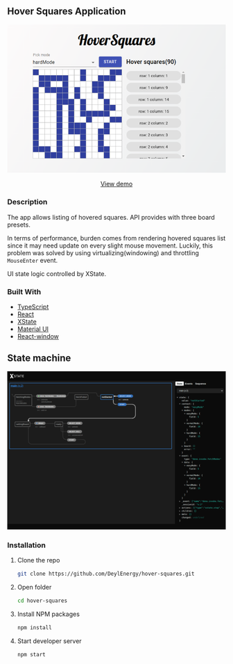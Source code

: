 ## Hover Squares Application

[![Hover Squares App][app_screenshot]](https://example.com)

<p align="center">
  <a href="https://hover-squares.netlify.app">View demo</a>
</p>

### Description

The app allows listing of hovered squares. API provides with three board presets.

In terms of performance, burden comes from rendering hovered squares list since it may need update on every slight mouse movement. Luckily, this problem was solved by using virtualizing(windowing) and throttling `MouseEnter` event.

UI state logic controlled by XState.

### Built With

- [TypeScript](https://www.typescriptlang.org/)
- [React](https://reactjs.org/)
- [XState](https://xstate.js.org/)
- [Material UI](https://material-ui.com/)
- [React-window](https://react-window.now.sh/)

## State machine

[![Hover Squares App][main_machine]](https://example.com)

### Installation

1. Clone the repo
   ```sh
   git clone https://github.com/DeylEnergy/hover-squares.git
   ```
2. Open folder
   ```sh
   cd hover-squares
   ```
3. Install NPM packages
   ```sh
   npm install
   ```
4. Start developer server
   ```sh
   npm start
   ```

[app_screenshot]: assets/app_screenshot.png
[main_machine]: assets/main_machine.png
